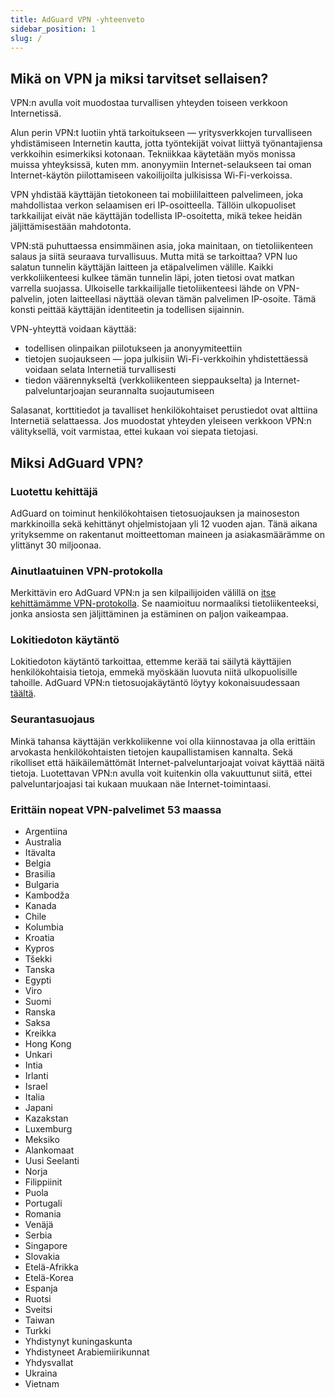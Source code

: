 ```yaml
---
title: AdGuard VPN -yhteenveto
sidebar_position: 1
slug: /
---
```


## Mikä on VPN ja miksi tarvitset sellaisen?

VPN:n avulla voit muodostaa turvallisen yhteyden toiseen verkkoon Internetissä.

Alun perin VPN:t luotiin yhtä tarkoitukseen — yritysverkkojen turvalliseen yhdistämiseen Internetin kautta, jotta työntekijät voivat liittyä työnantajiensa verkkoihin esimerkiksi kotonaan. Tekniikkaa käytetään myös monissa muissa yhteyksissä, kuten mm. anonyymiin Internet-selaukseen tai oman Internet-käytön piilottamiseen vakoilijoilta julkisissa Wi-Fi-verkoissa.

VPN yhdistää käyttäjän tietokoneen tai mobiililaitteen palvelimeen, joka mahdollistaa verkon selaamisen eri IP-osoitteella. Tällöin ulkopuoliset tarkkailijat eivät näe käyttäjän todellista IP-osoitetta, mikä tekee heidän jäljittämisestään mahdotonta.

VPN:stä puhuttaessa ensimmäinen asia, joka mainitaan, on tietoliikenteen salaus ja siitä seuraava turvallisuus. Mutta mitä se tarkoittaa? VPN luo salatun tunnelin käyttäjän laitteen ja etäpalvelimen välille. Kaikki verkkoliikenteesi kulkee tämän tunnelin läpi, joten tietosi ovat matkan varrella suojassa. Ulkoiselle tarkkailijalle tietoliikenteesi lähde on VPN-palvelin, joten laitteellasi näyttää olevan tämän palvelimen IP-osoite. Tämä konsti peittää käyttäjän identiteetin ja todellisen sijainnin.

VPN-yhteyttä voidaan käyttää:

* todellisen olinpaikan piilotukseen ja anonyymiteettiin
* tietojen suojaukseen — jopa julkisiin Wi-Fi-verkkoihin yhdistettäessä voidaan selata Internetiä turvallisesti
* tiedon väärennykseltä (verkkoliikenteen sieppaukselta) ja Internet-palveluntarjoajan seurannalta suojautumiseen

Salasanat, korttitiedot ja tavalliset henkilökohtaiset perustiedot ovat alttiina Internetiä selattaessa. Jos muodostat yhteyden yleiseen verkkoon VPN:n välityksellä, voit varmistaa, ettei kukaan voi siepata tietojasi.

## Miksi AdGuard VPN?

### Luotettu kehittäjä
AdGuard on toiminut henkilökohtaisen tietosuojauksen ja mainoseston markkinoilla sekä kehittänyt ohjelmistojaan yli 12 vuoden ajan. Tänä aikana yrityksemme on rakentanut moitteettoman maineen ja asiakasmäärämme on ylittänyt 30 miljoonaa.

### Ainutlaatuinen VPN-protokolla
Merkittävin ero AdGuard VPN:n ja sen kilpailijoiden välillä on [itse kehittämämme VPN-protokolla](/general/adguard-vpn-protocol.mdx). Se naamioituu normaaliksi tietoliikenteeksi, jonka ansiosta sen jäljittäminen ja estäminen on paljon vaikeampaa.

### Lokitiedoton käytäntö

Lokitiedoton käytäntö tarkoittaa, ettemme kerää tai säilytä käyttäjien henkilökohtaisia tietoja, emmekä myöskään luovuta niitä ulkopuolisille tahoille. AdGuard VPN:n tietosuojakäytäntö löytyy kokonaisuudessaan [täältä](https://adguard-vpn.com/privacy.html).

### Seurantasuojaus
Minkä tahansa käyttäjän verkkoliikenne voi olla kiinnostavaa ja olla erittäin arvokasta henkilökohtaisten tietojen kaupallistamisen kannalta. Sekä rikolliset että häikäilemättömät Internet-palveluntarjoajat voivat käyttää näitä tietoja. Luotettavan VPN:n avulla voit kuitenkin olla vakuuttunut siitä, ettei palveluntarjoajasi tai kukaan muukaan näe Internet-toimintaasi.

### Erittäin nopeat VPN-palvelimet 53 maassa

* Argentiina
* Australia
* Itävalta
* Belgia
* Brasilia
* Bulgaria
* Kambodža
* Kanada
* Chile
* Kolumbia
* Kroatia
* Kypros
* Tšekki
* Tanska
* Egypti
* Viro
* Suomi
* Ranska
* Saksa
* Kreikka
* Hong Kong
* Unkari
* Intia
* Irlanti
* Israel
* Italia
* Japani
* Kazakstan
* Luxemburg
* Meksiko
* Alankomaat
* Uusi Seelanti
* Norja
* Filippiinit
* Puola
* Portugali
* Romania
* Venäjä
* Serbia
* Singapore
* Slovakia
* Etelä-Afrikka
* Etelä-Korea
* Espanja
* Ruotsi
* Sveitsi
* Taiwan
* Turkki
* Yhdistynyt kuningaskunta
* Yhdistyneet Arabiemiirikunnat
* Yhdysvallat
* Ukraina
* Vietnam
